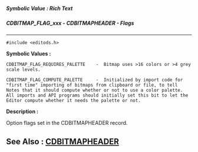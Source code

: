 ##### Symbolic Value : Rich Text
##### CDBITMAP_FLAG_xxx - CDBITMAPHEADER - Flags
---
```
#include <editods.h>
```

**Symbolic Values :**

	CDBITMAP_FLAG_REQUIRES_PALETTE	  -  Bitmap uses >16 colors or >4 grey scale levels.

	CDBITMAP_FLAG_COMPUTE_PALETTE	  -  Initialized by import code for "first time" importing of bitmaps from clipboard or file, to tell Notes that it should compute whether or not to use a color palette. All imports and API programs should initially set this bit to let the Editor compute whether it needs the palette or not.


**Description :**

Option flags set in the CDBITMAPHEADER record.


**See Also :**
[CDBITMAPHEADER](/domino-c-api-docs/reference/Data/CDBITMAPHEADER)
---
